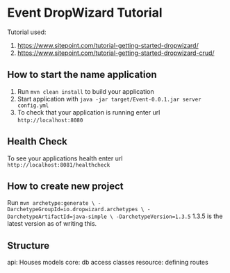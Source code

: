 # Event DropWizard Tutorial

Tutorial used:
1. https://www.sitepoint.com/tutorial-getting-started-dropwizard/
1. https://www.sitepoint.com/tutorial-getting-started-dropwizard-crud/

How to start the name application
---

1. Run `mvn clean install` to build your application
1. Start application with `java -jar target/Event-0.0.1.jar server config.yml`
1. To check that your application is running enter url `http://localhost:8080`

Health Check
---

To see your applications health enter url `http://localhost:8081/healthcheck`

How to create new project
---
Run ```mvn archetype:generate \
               -DarchetypeGroupId=io.dropwizard.archetypes \
               -DarchetypeArtifactId=java-simple \
               -DarchetypeVersion=1.3.5```
1.3.5 is the latest version as of writing this.

Structure
---
api: Houses models
core: db access classes
resource: defining routes
